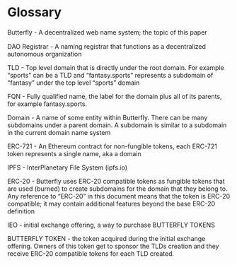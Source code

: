 # Glossary

Butterﬂy - A decentralized web name system; the topic of this paper 

DAO Registrar - A naming registrar that functions as a decentralized autonomous organization 

TLD - Top level domain that is directly under the root domain. For example “sports” can be a TLD and “fantasy.sports” represents a subdomain of “fantasy” under the top level “sports” domain 

FQN - Fully qualified name, the label for the domain plus all of its parents, for example fantasy.sports. 

Domain - A name of some entity within Butterfly. There can be many subdomains under a parent domain. A subdomain is similar to a subdomain in the current domain name system 

ERC-721 - An Ethereum contract for non-fungible tokens, each ERC-721 token represents a single name, aka a domain 

IPFS - InterPlanetary File System \(ipfs.io\) 

ERC-20 - Butterfly uses ERC-20 compatible tokens as fungible tokens that are used \(burned\) to create subdomains for the domain that they belong to. Any reference to “ERC-20” in this document means that the token is ERC-20 compatible; it may contain additional features beyond the base ERC-20 definition 

IEO - initial exchange offering, a way to purchase BUTTERFLY TOKENS 

BUTTERFLY TOKEN - the token acquired during the initial exchange offering. Owners of this token get to sponsor the TLDs creation and they receive ERC-20 compatible tokens for each TLD created.

